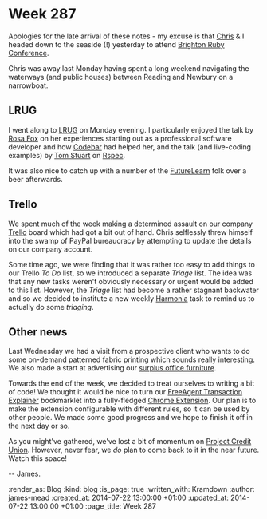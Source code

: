 Week 287
========

Apologies for the late arrival of these notes - my excuse is that [Chris][] & I headed down to the seaside (!) yesterday to attend [Brighton Ruby Conference][].

Chris was away last Monday having spent a long weekend navigating the waterways (and public houses) between Reading and Newbury on a narrowboat.

## LRUG

I went along to [LRUG][] on Monday evening. I particularly enjoyed the talk by [Rosa Fox][] on her experiences starting out as a professional software developer and how [Codebar][] had helped her, and the talk (and live-coding examples) by [Tom Stuart][] on [Rspec][].

It was also nice to catch up with a number of the [FutureLearn][] folk over a beer afterwards.

## Trello

We spent much of the week making a determined assault on our company [Trello][] board which had got a bit out of hand. Chris selflessly threw himself into the swamp of PayPal bureaucracy by attempting to update the details on our company account.

Some time ago, we were finding that it was rather too easy to add things to our Trello _To Do_ list, so we introduced a separate _Triage_ list. The idea was that any new tasks weren't obviously necessary or urgent would be added to this list. However, the _Triage_ list had become a rather stagnant backwater and so we decided to institute a new weekly [Harmonia][] task to remind us to actually do some _triaging_.

## Other news

Last Wednesday we had a visit from a prospective client who wants to do some on-demand patterned fabric printing which sounds really interesting. We also made a start at advertising our [surplus office furniture][].

Towards the end of the week, we decided to treat ourselves to writing a bit of code! We thought it would be nice to turn our [FreeAgent Transaction Explainer][] bookmarklet into a fully-fledged [Chrome Extension][]. Our plan is to make the extension configurable with different rules, so it can be used by other people. We made some good progress and we hope to finish it off in the next day or so.

As you might've gathered, we've lost a bit of momentum on [Project Credit Union][]. However, never fear, we _do_ plan to come back to it in the near future. Watch this space!

-- James.

[Chris]: /chris-roos
[Brighton Ruby Conference]: http://brightonruby.com/
[LRUG]: http://lrug.org
[Rosa Fox]: http://www.techfox.co.uk/
[Codebar]: http://codebar.io/
[Tom Stuart]: http://codon.com/
[Rspec]: https://relishapp.com/rspec/
[FutureLearn]: https://www.futurelearn.com/
[Trello]: https://trello.com/
[Harmonia]: https://harmonia.io/
[surplus office furniture]: /office-furniture-clearance
[FreeAgent Transaction Explainer]: https://github.com/freerange/free_agent_transaction_explainer
[Chrome Extension]: https://developer.chrome.com/extensions
[Project Credit Union]: /project-credit-union-day-1

:render_as: Blog
:kind: blog
:is_page: true
:written_with: Kramdown
:author: james-mead
:created_at: 2014-07-22 13:00:00 +01:00
:updated_at: 2014-07-22 13:00:00 +01:00
:page_title: Week 287
